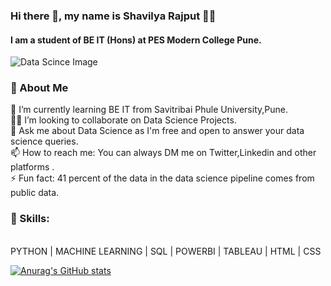 ### Hi there 👋, my name is Shavilya Rajput 👨‍💻
#### I am a student of BE IT (Hons) at PES Modern College Pune.
<img src="https://www.kdnuggets.com/wp-content/uploads/data-word-cloud.jpg" alt="Data Scince Image">

### 🚀 About Me
🌱 I’m currently learning BE IT from Savitribai Phule University,Pune.
<br>
👨‍💻 I’m looking to collaborate on Data Science Projects.
<br>
💬 Ask me about Data Science as I'm free and open to answer your data science queries.
<br>
📫 How to reach me: You can always DM me on Twitter,Linkedin and other platforms .
<br>
⚡ Fun fact: 41 percent of the data in the data science pipeline comes from public data.
<br>

### 🤹 Skills: 
<br>
  PYTHON | MACHINE LEARNING | SQL | POWERBI | TABLEAU | HTML | CSS

[![Anurag's GitHub stats](https://github-readme-stats.vercel.app/api?username=shavilya)](https://github.com/anuraghazra/github-readme-stats)





